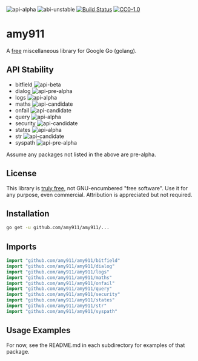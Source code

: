 ![api-alpha](https://rawgit.com/amy911/assets/master/shields/api-alpha-orange.svg)
![abi-unstable](https://rawgit.com/amy911/assets/master/shields/abi-unstable-red.svg)
[![Build Status](https://travis-ci.org/amy911/amy911.svg?branch=master)](https://travis-ci.org/amy911/amy911)
[![CC0-1.0](https://rawgit.com/amy911/assets/master/shields/license-cc0--1.0-efbfff.svg)](https://raw.githubusercontent.com/amy911/cloud911/master/LICENSE.txt)

# amy911
A [free](https://creativecommons.org/publicdomain/zero/1.0/) miscellaneous library for Google Go (golang).

## API Stability
- bitfield ![api-beta](https://rawgit.com/amy911/assets/master/shields/api-beta-yellowgreen.svg)
- dialog ![api-pre-alpha](https://rawgit.com/amy911/assets/master/shields/api-pre--alpha-red.svg)
- logs ![api-alpha](https://rawgit.com/amy911/assets/master/shields/api-alpha-orange.svg)
- maths ![api-candidate](https://rawgit.com/amy911/assets/master/shields/api-candidate-green.svg)
- onfail ![api-candidate](https://rawgit.com/amy911/assets/master/shields/api-candidate-green.svg)
- query ![api-alpha](https://rawgit.com/amy911/assets/master/shields/api-alpha-orange.svg)
- security ![api-candidate](https://rawgit.com/amy911/assets/master/shields/api-candidate-green.svg)
- states ![api-alpha](https://rawgit.com/amy911/assets/master/shields/api-alpha-orange.svg)
- str ![api-candidate](https://rawgit.com/amy911/assets/master/shields/api-candidate-green.svg)
- syspath ![api-pre-alpha](https://rawgit.com/amy911/assets/master/shields/api-pre--alpha-red.svg)

Assume any packages not listed in the above are pre-alpha.

## License
This library is [truly free](https://creativecommons.org/publicdomain/zero/1.0/), not GNU-encumbered "free software".  Use it for any purpose, even commercial.  Attribution is appreciated but not required.

## Installation
```sh
go get -u github.com/amy911/amy911/...
```

## Imports
```go
import "github.com/amy911/amy911/bitfield"
import "github.com/amy911/amy911/dialog"
import "github.com/amy911/amy911/logs"
import "github.com/amy911/amy911/maths"
import "github.com/amy911/amy911/onfail"
import "github.com/amy911/amy911/query"
import "github.com/amy911/amy911/security"
import "github.com/amy911/amy911/states"
import "github.com/amy911/amy911/str"
import "github.com/amy911/amy911/syspath"
```

## Usage Examples
For now, see the README.md in each subdirectory for examples of that package.
